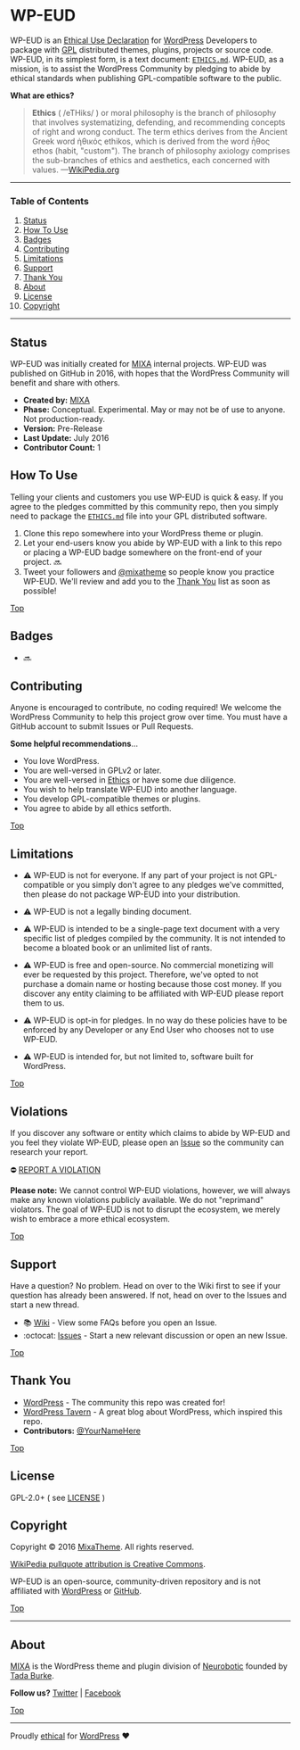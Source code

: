 # WP-EUD

WP-EUD is an [Ethical Use Declaration](https://en.wikipedia.org/wiki/Ethics) for [WordPress](https://wordpress.org) Developers to package with [GPL](https://www.gnu.org/licenses) distributed themes, plugins, projects or source code. WP-EUD, in its simplest form, is a text document: [`ETHICS.md`](https://github.com/mixatheme/WP-EUD/blob/master/ETHICS.md). WP-EUD, as a mission, is to assist the WordPress Community by pledging to abide by ethical standards when publishing GPL-compatible software to the public.

**What are ethics?**

>**Ethics** ( /eTHiks/ ) or moral philosophy is the branch of philosophy that involves systematizing, defending, and recommending concepts of right and wrong conduct. The term ethics derives from the Ancient Greek word ἠθικός ethikos, which is derived from the word ἦθος ethos (habit, "custom"). The branch of philosophy axiology comprises the sub-branches of ethics and aesthetics, each concerned with values. —[WikiPedia.org](https://en.wikipedia.org/wiki/Ethics)

---

### Table of Contents

1. [Status](https://github.com/mixatheme/WP-EUD#status)
2. [How To Use](https://github.com/mixatheme/WP-EUD#how-to-use)
2. [Badges](https://github.com/mixatheme/WP-EUD#badges)
3. [Contributing](https://github.com/mixatheme/WP-EUD#contributing)
4. [Limitations](https://github.com/mixatheme/WP-EUD#limitations)
5. [Support](https://github.com/mixatheme/WP-EUD#support)
6. [Thank You](https://github.com/mixatheme/WP-EUD#thank-you)
7. [About](https://github.com/mixatheme/WP-EUD#about)
8. [License](https://github.com/mixatheme/WP-EUD#license)
9. [Copyright](https://github.com/mixatheme/WP-EUD#copyright)

---

## Status

WP-EUD was initially created for [MIXA](https://mixatheme.com) internal projects. WP-EUD was published on GitHub in 2016, with hopes that the WordPress Community will benefit and share with others.

* **Created by:** [MIXA](https://mixatheme.com)
* **Phase:** Conceptual. Experimental. May or may not be of use to anyone. Not production-ready.
* **Version:** Pre-Release
* **Last Update:** July 2016
* **Contributor Count:** 1

## How To Use
Telling your clients and customers you use WP-EUD is quick & easy. If you agree to the pledges committed by this community repo, then you simply need to package the [`ETHICS.md`](https://github.com/mixatheme/WP-EUD/blob/master/ETHICS.md) file into your GPL distributed software.

1. Clone this repo somewhere into your WordPress theme or plugin.
2. Let your end-users know you abide by WP-EUD with a link to this repo or placing a WP-EUD badge somewhere on the front-end of your project. :soon:
3. Tweet your followers and [@mixatheme](//twitter.com/mixatheme) so people know you practice WP-EUD. We'll review and add you to the [Thank You](#thank-you) list as soon as possible!

[Top](https://github.com/mixatheme/WP-EUD)

## Badges
* :soon:

## Contributing
Anyone is encouraged to contribute, no coding required! We welcome the WordPress Community to help this project grow over time. You must have a GitHub account to submit Issues or Pull Requests.

**Some helpful recommendations**...

* You love WordPress.
* You are well-versed in GPLv2 or later.
* You are well-versed in [Ethics](https://en.wikipedia.org/wiki/Ethics) or have some due diligence.
* You wish to help translate WP-EUD into another language.
* You develop GPL-compatible themes or plugins.
* You agree to abide by all ethics setforth.

[Top](https://github.com/mixatheme/WP-EUD)

## Limitations

* :warning: WP-EUD is not for everyone. If any part of your project is not GPL-compatible or you simply don't agree to any pledges we've committed, then please do not package WP-EUD into your distribution.

* :warning: WP-EUD is not a legally binding document.

* :warning: WP-EUD is intended to be a single-page text document with a very specific list of pledges compiled by the community. It is not intended to become a bloated book or an unlimited list of rants.

* :warning: WP-EUD is free and open-source. No commercial monetizing will ever be requested by this project. Therefore, we've opted to not purchase a domain name or hosting because those cost money. If you discover any entity claiming to be affiliated with WP-EUD please report them to us.

* :warning: WP-EUD is opt-in for pledges. In no way do these policies have to be enforced by any Developer or any End User who chooses not to use WP-EUD. 

* :warning: WP-EUD is intended for, but not limited to, software built for WordPress.

[Top](https://github.com/mixatheme/WP-EUD)

## Violations
If you discover any software or entity which claims to abide by WP-EUD and you feel they violate WP-EUD, please open an [Issue](//github.com/mixatheme/WP-EUD/issues) so the community can research your report.

:no_entry: [REPORT A VIOLATION](//github.com/mixatheme/WP-EUD/issues)

**Please note:** We cannot control WP-EUD violations, however, we will always make any known violations publicly available. We do not "reprimand" violators. The goal of WP-EUD is not to disrupt the ecosystem, we merely wish to embrace a more ethical ecosystem.

[Top](https://github.com/mixatheme/WP-EUD)

## Support
Have a question? No problem. Head on over to the Wiki first to see if your question has already been answered. If not, head on over to the Issues and start a new thread.

* :books: [Wiki](https://github.com/mixatheme/WP-EUD/wiki) - View some FAQs before you open an Issue.
* :octocat: [Issues](//github.com/mixatheme/WP-EUD/issues) - Start a new relevant discussion or open an new Issue.

[Top](https://github.com/mixatheme/WP-EUD)

## Thank You
* [WordPress](//wordpress.org) - The community this repo was created for!
* [WordPress Tavern](https://wptavern.com) - A great blog about WordPress, which inspired this repo.
* **Contributors:** [@YourNameHere](https://#)

[Top](https://github.com/mixatheme/WP-EUD)

## License
GPL-2.0+ ( see [LICENSE](https://github.com/mixatheme/WP-EUD/blob/master/LICENSE) )

## Copyright
Copyright © 2016 [MixaTheme](https://mixatheme.com). All rights reserved.

[WikiPedia pullquote attribution is Creative Commons](https://commons.wikimedia.org/wiki/Commons:Reusing_content_outside_Wikimedia).

WP-EUD is an open-source, community-driven repository and is not affiliated with [WordPress](https://wordpress.org) or [GitHub](//github.com).

[Top](https://github.com/mixatheme/WP-EUD)

---

## About
[MIXA](https://mixatheme.com) is the WordPress theme and plugin division of [Neurobotic](http://neurobotic.com) founded by [Tada Burke](//github.com/tadaburke).

**Follow us?** [Twitter](https://twitter.com/mixatheme) | [Facebook](https://facebook.com/MixaTheme)

[Top](https://github.com/mixatheme/WP-EUD)

---
Proudly [ethical](https://github.com/mixatheme/WP-EUD) for [WordPress](https://wordpress.org) :heart:
